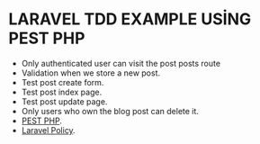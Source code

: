 
# LARAVEL TDD EXAMPLE USİNG PEST PHP

- Only authenticated user can visit the post posts route
- Validation when we store a new post.
- Test post create form.
- Test post index page.
- Test post update page.
- Only users who own the blog post can delete it.
- [PEST PHP](https://pestphp.com/).
- [Laravel Policy](https://laravel.com/docs/9.x/authorization#policy-responses).
